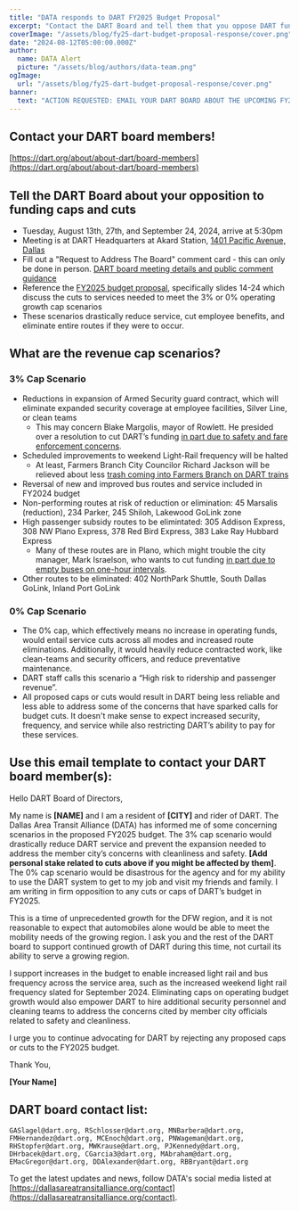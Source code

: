 ```yaml
---
title: "DATA responds to DART FY2025 Budget Proposal"
excerpt: "Contact the DART Board and tell them that you oppose DART funding caps and cuts"
coverImage: "/assets/blog/fy25-dart-budget-proposal-response/cover.png"
date: "2024-08-12T05:00:00.000Z"
author:
  name: DATA Alert
  picture: "/assets/blog/authors/data-team.png"
ogImage:
  url: "/assets/blog/fy25-dart-budget-proposal-response/cover.png"
banner: 
  text: "ACTION REQUESTED: EMAIL YOUR DART BOARD ABOUT THE UPCOMING FY2025 DART BUDGET PROPOSALS"
---
```


## Contact your DART board members!

[https://dart.org/about/about-dart/board-members](https://dart.org/about/about-dart/board-members)

## Tell the DART Board about your opposition to funding caps and cuts

* Tuesday, August 13th, 27th, and September 24, 2024, arrive at 5:30pm
* Meeting is at DART Headquarters at Akard Station, [1401 Pacific Avenue, Dallas](https://maps.app.goo.gl/36uCk3suvRdJPfM47)
* Fill out a "Request to Address The Board" comment card - this can only be done in person. [DART board meeting details and public comment guidance](https://www.dart.org/about/public-access-information/board-meetings-information)
* Reference the [FY2025 budget proposal](https://dartorgcmsblob.dart.org/prod/docs/default-source/about-dart/(item-13)-proposed-fy-2025-budget-and-20-year-financial-plan_cotw-presentation.pdf?sfvrsn=aa6125e2_1), specifically slides 14-24 which discuss the cuts to services needed to meet the 3% or 0% operating growth cap scenarios
* These scenarios drastically reduce service, cut employee benefits, and eliminate entire routes if they were to occur.

## What are the revenue cap scenarios?

### 3% Cap Scenario

* Reductions in expansion of Armed Security guard contract, which will eliminate expanded security coverage at employee facilities, Silver Line, or clean teams
  * This may concern Blake Margolis, mayor of Rowlett. He presided over a resolution to cut DART’s funding [in part due to safety and fare enforcement concerns](https://www.dallasnews.com/opinion/commentary/2024/07/15/mayor-of-rowlett-dart-needs-to-be-more-efficient/).
* Scheduled improvements to weekend Light-Rail frequency will be halted
  * At least, Farmers Branch City Councilor Richard Jackson will be relieved about less [trash coming into Farmers Branch on DART trains](https://www.keranews.org/transportation/2024-07-17/farmers-branch-council-member-accused-of-calling-dart-riders-trash)
* Reversal of new and improved bus routes and service included in FY2024 budget
* Non-performing routes at risk of reduction or elimination: 45 Marsalis (reduction), 234 Parker, 245 Shiloh, Lakewood GoLink zone
* High passenger subsidy routes to be elimintated: 305 Addison Express, 308 NW Plano Express, 378 Red Bird Express, 383 Lake Ray Hubbard Express
  * Many of these routes are in Plano, which might trouble the city manager, Mark Israelson, who wants to cut funding [in part due to empty buses on one-hour intervals](https://www.dallasnews.com/opinion/commentary/2024/07/18/plano-city-manager-why-we-support-cutting-darts-rate/).
* Other routes to be eliminated: 402 NorthPark Shuttle, South Dallas GoLink, Inland Port GoLink

### 0% Cap Scenario

* The 0% cap, which effectively means no increase in operating funds, would entail service cuts across all modes and increased route eliminations. Additionally, it would heavily reduce contracted work, like clean-teams and security officers, and reduce preventative maintenance.
* DART staff calls this scenario a “High risk to ridership and passenger revenue”.
* All proposed caps or cuts would result in DART being less reliable and less able to address some of the concerns that have sparked calls for budget cuts. It doesn't make sense to expect increased security, frequency, and service while also restricting DART’s ability to pay for these services.

## Use this email template to contact your DART board member(s):

Hello DART Board of Directors,

My name is **[NAME]** and I am a resident of **[CITY]** and rider of DART. The Dallas Area Transit Alliance (DATA) has informed me of some concerning scenarios in the proposed FY2025 budget. The 3% cap scenario would drastically reduce DART service and prevent the expansion needed to address the member city’s concerns with cleanliness and safety. **[Add personal stake related to cuts above if you might be affected by them]**. The 0% cap scenario would be disastrous for the agency and for my ability to use the DART system to get to my job and visit my friends and family. I am writing in firm opposition to any cuts or caps of DART’s budget in FY2025.

This is a time of unprecedented growth for the DFW region, and it is not reasonable to expect that automobiles alone would be able to meet the mobility needs of the growing region. I ask you and the rest of the DART board to support continued growth of DART during this time, not curtail its ability to serve a growing region.

I support increases in the budget to enable increased light rail and bus frequency across the service area, such as the increased weekend light rail frequency slated for September 2024. Eliminating caps on operating budget growth would also empower DART to hire additional security personnel and cleaning teams to address the concerns cited by member city officials related to safety and cleanliness.

I urge you to continue advocating for DART by rejecting any proposed caps or cuts to the FY2025 budget.

Thank You,

**[Your Name]**

## DART board contact list:

```text
GASlagel@dart.org, RSchlosser@dart.org, MNBarbera@dart.org, FMHernandez@dart.org, MCEnoch@dart.org, PNWageman@dart.org, RHStopfer@dart.org, MWKrause@dart.org, PJKennedy@dart.org, DHrbacek@dart.org, CGarcia3@dart.org, MAbraham@dart.org, EMacGregor@dart.org, DDAlexander@dart.org, RBBryant@dart.org
```

To get the latest updates and news, follow DATA's social media listed at [https://dallasareatransitalliance.org/contact](https://dallasareatransitalliance.org/contact).
